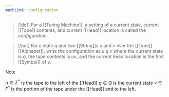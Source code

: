 ```yaml
---
mathLink: configuration
---
```

>[!def]
>For a [[Turing Machine]], a setting of a current state, current [[Tape]] contents, and current [[Head]] location is called the *configuration*.

>[!not]
>For a state $q$ and two [[String]]s $u$ and $v$ over the [[Tape]] [[Alphabet]], write the configuration as $u\ q\ v$ where the current state is $q$, the tape contents is $uv$, and the current head location is the first [[Symbol]] of $v$.

>[!note]
>$u\in \Sigma^*$ is the tape to the left of the [[Head]]
>$q\in Q$ is the current state
>$v\in \Gamma^*$ is the portion of the tape under the [[Head]] and to the left.